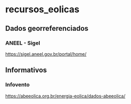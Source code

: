 # recursos_eolicas

## Dados georreferenciados

### ANEEL - Sigel
https://sigel.aneel.gov.br/portal/home/

## Informativos

### Infovento
https://abeeolica.org.br/energia-eolica/dados-abeeolica/
